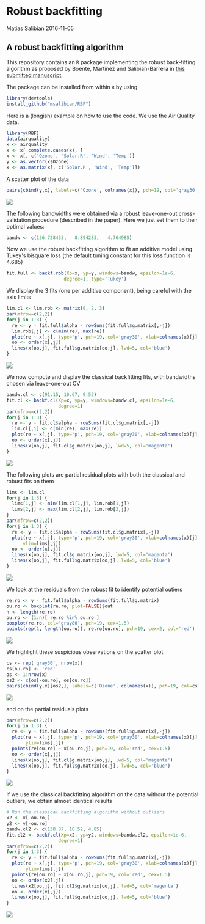 Robust backfitting
================
Matias Salibian
2016-11-05

A robust backfitting algorithm
------------------------------

This repository contains an `R` package implementing the robust back-fitting algorithm as proposed by Boente, Martinez and Salibian-Barrera in [this submitted manuscript](http://www.stat.ubc.ca/~matias/RBF.pdf).

The package can be installed from within `R` by using

``` r
library(devtools)
install_github("msalibian/RBF")
```

Here is a (longish) example on how to use the code. We use the Air Quality data.

``` r
library(RBF)
data(airquality)
x <- airquality
x <- x[ complete.cases(x), ]
x <- x[, c('Ozone', 'Solar.R', 'Wind', 'Temp')]
y <- as.vector(x$Ozone)
x <- as.matrix(x[, c('Solar.R', 'Wind', 'Temp')])
```

A scatter plot of the data

``` r
pairs(cbind(y,x), labels=c('Ozone', colnames(x)), pch=19, col='gray30', cex=1.5)
```

![](README_files/figure-markdown_github/scatter-1.png)

The following bandwidths were obtained via a robust leave-one-out cross-validation procedure (described in the paper). Here we just set them to their optimal values:

``` r
bandw <- c(136.728453,   8.894283,   4.764985)
```

Now we use the robust backfitting algorithm to fit an additive model using Tukey's bisquare loss (the default tuning constant for this loss function is 4.685)

``` r
fit.full <- backf.rob(Xp=x, yp=y, windows=bandw, epsilon=1e-6, 
                     degree=1, type='Tukey')
```

We display the 3 fits (one per additive component), being careful with the axis limits

``` r
lim.cl <- lim.rob <- matrix(0, 2, 3)
par(mfrow=c(2,2))
for(j in 1:3) {
  re <- y - fit.full$alpha - rowSums(fit.full$g.matrix[,-j])
  lim.rob[,j] <- c(min(re), max(re))
  plot(re ~ x[,j], type='p', pch=19, col='gray30', xlab=colnames(x)[j], ylab='', cex=1.5)
  oo <- order(x[,j])
  lines(x[oo,j], fit.full$g.matrix[oo,j], lwd=5, col='blue')
}
```

![](README_files/figure-markdown_github/showfits-1.png)

We now compute and display the classical backfitting fits, with bandwidths chosen via leave-one-out CV

``` r
bandw.cl <- c(91.15, 10.67, 9.53)
fit.cl <- backf.cl(Xp=x, yp=y, windows=bandw.cl, epsilon=1e-6,
                   degree=1)
par(mfrow=c(2,2))
for(j in 1:3) {
  re <- y - fit.cl$alpha - rowSums(fit.cl$g.matrix[,-j])
  lim.cl[,j] <- c(min(re), max(re))
  plot(re ~ x[,j], type='p', pch=19, col='gray30', xlab=colnames(x)[j], ylab='', cex=1.5)
  oo <- order(x[,j])
  lines(x[oo,j], fit.cl$g.matrix[oo,j], lwd=5, col='magenta')
}
```

![](README_files/figure-markdown_github/classicfits-1.png)

The following plots are partial residual plots with both the classical and robust fits on them

``` r
lims <- lim.cl
for(j in 1:3) {
  lims[1,j] <- min(lim.cl[1,j], lim.rob[1,j])
  lims[2,j] <- max(lim.cl[2,j], lim.rob[2,j])
}
par(mfrow=c(2,2))
for(j in 1:3) {
  re <- y - fit.cl$alpha - rowSums(fit.cl$g.matrix[,-j])
  plot(re ~ x[,j], type='p', pch=19, col='gray30', xlab=colnames(x)[j], ylab='', cex=1.5,
      ylim=lims[,j])
  oo <- order(x[,j])
  lines(x[oo,j], fit.cl$g.matrix[oo,j], lwd=5, col='magenta')
  lines(x[oo,j], fit.full$g.matrix[oo,j], lwd=5, col='blue')
}
```

![](README_files/figure-markdown_github/overlay-1.png)

We look at the residuals from the robust fit to identify potential outiers

``` r
re.ro <- y - fit.full$alpha - rowSums(fit.full$g.matrix)
ou.ro <- boxplot(re.ro, plot=FALSE)$out
n <- length(re.ro)
ou.ro <- (1:n)[ re.ro %in% ou.ro ]
boxplot(re.ro, col='gray80', pch=19, cex=1.5)
points(rep(1, length(ou.ro)), re.ro[ou.ro], pch=19, cex=2, col='red')
```

![](README_files/figure-markdown_github/outliers-1.png)

We highlight these suspicious observations on the scatter plot

``` r
cs <- rep('gray30', nrow(x))
cs[ou.ro] <- 'red'
os <- 1:nrow(x)
os2 <- c(os[-ou.ro], os[ou.ro])
pairs(cbind(y,x)[os2,], labels=c('Ozone', colnames(x)), pch=19, col=cs[os2], cex=1.5)
```

![](README_files/figure-markdown_github/showouts-1.png)

and on the partial residuals plots

``` r
par(mfrow=c(2,2))
for(j in 1:3) {
  re <- y - fit.full$alpha - rowSums(fit.full$g.matrix[,-j])
  plot(re ~ x[,j], type='p', pch=19, col='gray30', xlab=colnames(x)[j], ylab='', cex=1.5,
       ylim=lims[,j])
  points(re[ou.ro] ~ x[ou.ro,j], pch=19, col='red', cex=1.5)
  oo <- order(x[,j])
  lines(x[oo,j], fit.cl$g.matrix[oo,j], lwd=5, col='magenta')
  lines(x[oo,j], fit.full$g.matrix[oo,j], lwd=5, col='blue')
}
```

![](README_files/figure-markdown_github/showouts2-1.png)

If we use the classical backfitting algorithm on the data without the potential outliers, we obtain almost identical results

``` r
# Run the classical backfitting algorithm without outliers
x2 <- x[-ou.ro,]
y2 <- y[-ou.ro]
bandw.cl2 <- c(138.87, 10.52, 4.85)
fit.cl2 <- backf.cl(Xp=x2, yp=y2, windows=bandw.cl2, epsilon=1e-6,
                   degree=1)
par(mfrow=c(2,2))
for(j in 1:3) {
  re <- y - fit.full$alpha - rowSums(fit.full$g.matrix[,-j])
  plot(re ~ x[,j], type='p', pch=19, col='gray30', xlab=colnames(x)[j], ylab='', cex=1.5,
       ylim=lims[,j])
  points(re[ou.ro] ~ x[ou.ro,j], pch=19, col='red', cex=1.5)
  oo <- order(x2[,j])
  lines(x2[oo,j], fit.cl2$g.matrix[oo,j], lwd=5, col='magenta')
  oo <- order(x[,j])
  lines(x[oo,j], fit.full$g.matrix[oo,j], lwd=5, col='blue')
}
```

![](README_files/figure-markdown_github/bothonclean-1.png)
